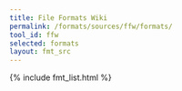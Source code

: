 ```yaml
---
title: File Formats Wiki
permalink: /formats/sources/ffw/formats/
tool_id: ffw
selected: formats
layout: fmt_src
---
```


{% include fmt_list.html %}
